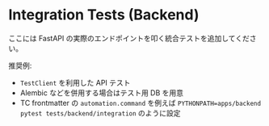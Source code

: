 # Integration Tests (Backend)

ここには FastAPI の実際のエンドポイントを叩く統合テストを追加してください。

推奨例:
- `TestClient` を利用した API テスト
- Alembic などを併用する場合はテスト用 DB を用意
- TC frontmatter の `automation.command` を例えば `PYTHONPATH=apps/backend pytest tests/backend/integration` のように設定
